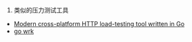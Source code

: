 1. 类似的压力测试工具

  - [Modern cross-platform HTTP load-testing tool written in Go](https://github.com/rogerwelin/cassowary)
  - [go wrk](https://github.com/adjust/go-wrk)
  
